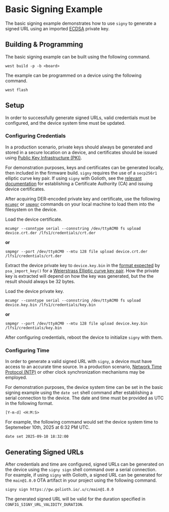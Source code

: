 # Basic Signing Example

The basic signing example demonstrates how to use `signy` to generate a signed
URL using an imported
[ECDSA](https://en.wikipedia.org/wiki/Elliptic_Curve_Digital_Signature_Algorithm)
private key.

## Building & Programming

The basic signing example can be built using the following command.

```
west build -p -b <board>
```

The example can be programmed on a device using the following command.

```
west flash
```

## Setup

In order to successfully generate signed URLs, valid credentials must be
configured, and the device system time must be updated.

### Configuring Credentials

In a production scenario, private keys should always be generated and stored in
a secure location on a device, and certificates should be issued using [Public
Key Infrastructure (PKI)](https://docs.golioth.io/connectivity/credentials/pki).

For demonstration purposes, keys and certificates can be generated locally, then
included in the firmware build. `signy` requires the use of a `secp256r1`
elliptic curve key pair. If using `signy` with Golioth, see the [relevant
documentation](https://docs.golioth.io/connectivity/credentials/pki#establishing-pki)
for establishing a Certificate Authority (CA) and issuing device certificates.

After acquiring DER-encoded private key and certificate, use the following
[`mcumgr`](https://github.com/apache/mynewt-mcumgr) or
[`smpmgr`](https://github.com/intercreate/smpmgr) commands on your local machine
to load them into the filesystem on the device.

Load the device certificate.

```
mcumgr --conntype serial --connstring /dev/ttyACM0 fs upload device.crt.der /lfs1/credentials/crt.der
```

**or**

```
smpmgr --port /dev/ttyACM0 --mtu 128 file upload device.crt.der /lfs1/credentials/crt.der
```

Extract the device private key to `device.key.bin` in the [format
expected](https://datatracker.ietf.org/doc/html/rfc5915.html) by
`psa_import_key()` for a [Weierstrass Elliptic curve key
pair](https://arm-software.github.io/psa-api/crypto/1.1/api/keys/management.html#key-formats).
How the private key is extracted will depend on how the key was generated, but
the the result should always be 32 bytes.

Load the device private key.

```
mcumgr --conntype serial --connstring /dev/ttyACM0 fs upload device.key.bin /lfs1/credentials/key.bin
```

**or**

```
smpmgr --port /dev/ttyACM0 --mtu 128 file upload device.key.bin /lfs1/credentials/key.bin
```

After configuring credentials, reboot the device to initialize `signy` with them.

### Configuring Time

In order to generate a valid signed URL with `signy`, a device must have access
to an accurate time source. In a production scenario, [Network Time Protocol
(NTP)](https://en.wikipedia.org/wiki/Network_Time_Protocol) or other clock
synchronization mechanisms may be employed.

For demonstration purposes, the device system time can be set in the basic
signing example using the `date set` shell command after establishing a serial
connection to the device. The date and time must be provided as UTC in the
following format.

```
[Y-m-d] <H:M:S>
```

For example, the following command would set the device system time to
Septemeber 10th, 2025 at 6:32 PM UTC.

```
date set 2025-09-10 18:32:00
```

## Generating Signed URLs

After credentials and time are configured, signed URLs can be generated on the
device using the `signy sign` shell command over a serial connection. For
example, if using `signy` with Golioth, a signed URL can be generated for the
`main@1.0.0` OTA artifact in your project using the following command.

```
signy sign https://gw.golioth.io/.u/c/main@1.0.0
```

The generated signed URL will be valid for the duration specified in
`CONFIG_SIGNY_URL_VALIDITY_DURATION`.
